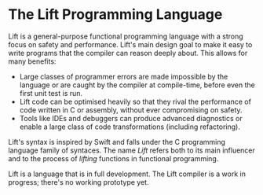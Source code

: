 # The Lift Programming Language
Lift is a general-purpose functional programming language with a strong focus on safety and performance. Lift's main design goal to make it easy to write programs that the compiler can reason deeply about. This allows for many benefits:

* Large classes of programmer errors are made impossible by the language or are caught by the compiler at compile-time, before even the first unit test is run.
* Lift code can be optimised heavily so that they rival the performance of code written in C or assembly, without ever compromising on safety.
* Tools like IDEs and debuggers can produce advanced diagnostics or enable a large class of code transformations (including refactoring).

Lift's syntax is inspired by Swift and falls under the C programming language family of syntaces. The name *Lift* refers both to its main influencer and to the process of *lifting* functions in functional programming.

Lift is a language that is in full development. The Lift compiler is a work in progress; there's no working prototype yet.